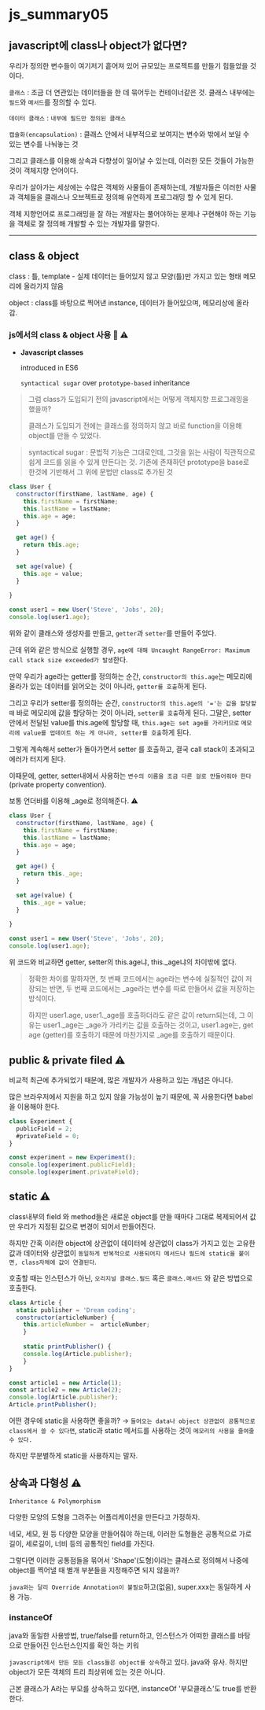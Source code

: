 # js_summary05

## javascript에 class나 object가 없다면?

우리가 정의한 변수들이 여기저기 흩어져 있어 규모있는 프로젝트를 만들기 힘들었을 것이다.

`클래스` : 조금 더 연관있는 데이터들을 한 데 묶어두는 컨테이너같은 것. 클래스 내부에는 `필드`와 `메서드`를 정의할 수 있다.

`데이터 클래스` : `내부에 필드만 정의된 클래스`

`캡슐화(encapsulation)` : 클래스 안에서 내부적으로 보여지는 변수와 밖에서 보일 수 있는 변수를 나눠놓는 것

그리고 클래스를 이용해 상속과 다향성이 일어날 수 있는데, 이러한 모든 것들이 가능한것이 객체지향 언어이다.

우리가 살아가는 세상에는 수많은 객체와 사물들이 존재하는데, 개발자들은 이러한 사물과 객체들을 클래스나 오브젝트로 정의해 유연하게 프로그래밍 할 수 있게 된다.

객체 지향언어로 프로그래밍을 잘 하는 개발자는 풀어야하는 문제나 구현해야 하는 기능을 객체로 잘 정의해 개발할 수 있는 개발자를 말한다. 

---

## class & object

class : 틀, template - 실제 데이터는 들어있지 않고 모양(틀)만 가지고 있는 형태 메모리에 올라가지 않음

object : class를 바탕으로 찍어낸 instance, 데이터가 들어있으며, 메모리상에 올라감.

### js에서의 class & object 사용 💬 ⚠️

* **Javascript classes** 
	
	introduced in ES6
	
	`syntactical sugar` over `prototype-based` inheritance

> 그럼 class가 도입되기 전의 javascript에서는 어떻게 객체지향 프로그래밍을 했을까?
> 
> 클래스가 도입되기 전에는 클래스를 정의하지 않고 바로 function을 이용해 object를 만들 수 있었다. 

> syntactical sugar : 문법적 기능은 그대로인데, 그것을 읽는 사람이 직관적으로 쉽게 코드를 읽을 수 있게 만든다는 것. 기존에 존재하던 prototype을 base로 한것에 기반해서 그 위에 문법만 class로 추가된 것

```js
class User {
  constructor(firstName, lastName, age) {
    this.firstName = firstName;
    this.lastName = lastName;
    this.age = age;
  }

  get age() {
    return this.age;
  }

  set age(value) {
    this.age = value;
  }
  
}

const user1 = new User('Steve', 'Jobs', 20);
console.log(user1.age);
```
위와 같이 클래스와 생성자를 만들고, `getter`과 `setter`를 만들어 주었다.

근데 위와 같은 방식으로 실행할 경우, `age에 대해 Uncaught RangeError: Maximum call stack size exceeded가 발생`한다.

만약 우리가 age라는 getter를 정의하는 순간, `constructor의 this.age`는 메모리에 올라가 있는 데이터를 읽어오는 것이 아니라, `getter를 호출`하게 된다.

그리고 우리가 setter를 정의하는 순간, `constructor의 this.age의 '='는 값을 할당할 때` 바로 메모리에 값을 할당하는 것이 아니라, `setter를 호출`하게 된다. 그말은, setter안에서 전달된 value를 this.age에 할당할 때, `this.age는 set age를 가리키므로` `메모리에 value를 업데이트 하는 게 아니라, setter를 호출`하게 된다.

그렇게 계속해서 setter가 돌아가면서 setter 를 호출하고, 결국 call stack이 초과되고 에러가 터지게 된다.

이때문에, getter, setter내에서 사용하는 `변수의 이름을 조금 다른 걸로 만들어줘야 한다`(private property convention).

보통 언더바를 이용해 _age로 정의해준다. ⚠️
️
```js
class User {
  constructor(firstName, lastName, age) {
    this.firstName = firstName;
    this.lastName = lastName;
    this.age = age;
  }

  get age() {
    return this._age;
  }

  set age(value) {
    this._age = value;
  }
  
}

const user1 = new User('Steve', 'Jobs', 20);
console.log(user1.age);
```

위 코드와 비교하면 getter, setter의 this.age냐, this._age냐의 차이밖에 없다.

> 정확한 차이를 말하자면, 첫 번째 코드에서는 age라는 변수에 실질적인 값이 저장되는 반면, 두 번째 코드에서는 _age라는 변수를 따로 만들어서 값을 저장하는 방식이다.
> 
> 하지만 user1.age, user1._age를 호출하더라도 같은 값이 return되는데, 그 이유는 user1._age는 _age가 가리키는 값을 호출하는 것이고, user1.age는, get age (getter)를 호출하기 때문에 마찬가지로 _age를 호출하기 때문이다.

## public & private filed ⚠️️ 

비교적 최근에 추가되었기 때문에, 많은 개발자가 사용하고 있는 개념은 아니다.

많은 브라우저에서 지원을 하고 있지 않을 가능성이 높기 때문에, 꼭 사용한다면 babel을 이용해야 한다.

```js
class Experiment {
  publicField = 2;
  #privateField = 0;
}

const experiment = new Experiment();
console.log(experiment.publicField);
console.log(experiment.privateField);
```
 
## static ⚠️

class내부의 field 와 method들은 새로운 object를 만들 때마다 그대로 복제되어서 값만 우리가 지정된 값으로 변경이 되어서 만들어진다.

하지만 간혹 이러한 object에 상관없이 데이터에 상관없이 class가 가지고 있는 고유한 값과 데이터와 상관없이 `동일하게 반복적으로 사용되어지 메서드나 필드에 static을 붙이면, class자체에 값이 연결된다`.

호출할 때는 인스턴스가 아닌, `오리지널 클래스.필드` 혹은 `클래스.메서드` 와 같은 방법으로 호출한다.

```js
class Article {
  static publisher = 'Dream coding';
  constructor(articleNumber) {
    this.articleNumber =  articleNumber;
	}
	
	static printPublisher() {
    console.log(Article.publisher);
	}
}

const article1 = new Article(1);
const article2 = new Article(2);
console.log(Article.publisher);
Article.printPublisher();
```

어떤 경우에 static을 사용하면 좋을까? → `들어오는 data나 object 상관없이 공통적으로 class에서 쓸 수 있다면`, static과 static 메서드를 사용하는 것이 `메모리의 사용을 줄여줄 수 있다.`

하지만 무분별하게 static을 사용하지는 말자.

## 상속과 다형성 ⚠️

`Inheritance & Polymorphism`

다양한 모양의 도형을 그려주는 어플리케이션을 만든다고 가정하자.

네모, 세모, 원 등 다양한 모양을 만들어줘야 하는데, 이러한 도형들은 공통적으로 가로길이, 세로길이, 너비 등의 공통적인 field를 가진다.

그렇다면 이러한 공통점들을 묶어서 'Shape'(도형)이라는 클래스로 정의해서 나중에 object를 찍어낼 때 별개 부분들을 지정해주면 되지 않을까?

`java와는 달리 Override Annotation이 불필요`하고(없음), super.xxx는 동일하게 사용 가능.

### instanceOf

java와 동일한 사용방법, true/false를 return하고, 인스턴스가 어떠한 클래스를 바탕으로 만들어진 인스턴스인지를 확인 하는 키워

`javascript에서 만든 모든 class들은 object를 상속`하고 있다. java와 유사. 하지만 object가 모든 객체의 트리 최상위에 있는 것은 아니다.

근본 클래스가 A라는 부모를 상속하고 있다면, instanceOf '부모클래스'도 true를 반환한다.





